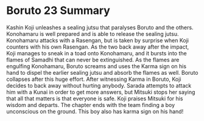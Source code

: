 Boruto 23 Summary
=================

Kashin Koji unleashes a sealing jutsu that paralyses Boruto and the others.
Konohamaru is well prepared and is able to release the sealing jutsu.
Konohamaru attacks with a Rasengan, but is taken by surprise when Koji counters
with his own Rasengan. As the two back away after the impact, Koji manages to
sneak in a toad onto Konohamaru, and it bursts into the flames of Samadhi that
can never be extinguished. As the flames are engulfing Konohamaru,
Boruto screams and uses the Karma sign on his hand to dispel the
earlier sealing jutsu and absorb the flames as well. Boruto collapses after
this huge effort. After witnessing Karma in Boruto, Koji decides to back away
without hurting anybody. Sarada attempts to attack him with a Kunai in order to
get more answers, but Mitsuki stops her saying that all that matters is that everyone is safe.
Koji praises Mitsuki for his wisdom and departs. The chapter ends with the team finding
a boy unconscious on the ground. This boy also has karma sign on his hand!

